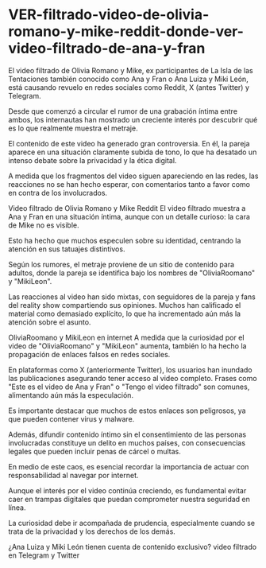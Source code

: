 # VER-filtrado-video-de-olivia-romano-y-mike-reddit-donde-ver-video-filtrado-de-ana-y-fran

El video filtrado de Olivia Romano y Mike, ex participantes de La Isla de las Tentaciones también conocido como Ana y Fran o Ana Luiza y Miki León, está causando revuelo en redes sociales como Reddit, X (antes Twitter) y Telegram.

Desde que comenzó a circular el rumor de una grabación íntima entre ambos, los internautas han mostrado un creciente interés por descubrir qué es lo que realmente muestra el metraje.

El contenido de este video ha generado gran controversia. En él, la pareja aparece en una situación claramente subida de tono, lo que ha desatado un intenso debate sobre la privacidad y la ética digital.

A medida que los fragmentos del video siguen apareciendo en las redes, las reacciones no se han hecho esperar, con comentarios tanto a favor como en contra de los involucrados.

Video filtrado de Olivia Romano y Mike Reddit
El video filtrado muestra a Ana y Fran en una situación íntima, aunque con un detalle curioso: la cara de Mike no es visible.

Esto ha hecho que muchos especulen sobre su identidad, centrando la atención en sus tatuajes distintivos.


Según los rumores, el metraje proviene de un sitio de contenido para adultos, donde la pareja se identifica bajo los nombres de "OliviaRoomano" y "MikiLeon".

Las reacciones al video han sido mixtas, con seguidores de la pareja y fans del reality show compartiendo sus opiniones. Muchos han calificado el material como demasiado explícito, lo que ha incrementado aún más la atención sobre el asunto.

OliviaRoomano y MikiLeon en internet
A medida que la curiosidad por el video de "OliviaRoomano" y "MikiLeon" aumenta, también lo ha hecho la propagación de enlaces falsos en redes sociales.

En plataformas como X (anteriormente Twitter), los usuarios han inundado las publicaciones asegurando tener acceso al video completo. Frases como "Este es el video de Ana y Fran" o "Tengo el video filtrado" son comunes, alimentando aún más la especulación.

Es importante destacar que muchos de estos enlaces son peligrosos, ya que pueden contener virus y malware.

Además, difundir contenido íntimo sin el consentimiento de las personas involucradas constituye un delito en muchos países, con consecuencias legales que pueden incluir penas de cárcel o multas.

En medio de este caos, es esencial recordar la importancia de actuar con responsabilidad al navegar por internet.

Aunque el interés por el video continúa creciendo, es fundamental evitar caer en trampas digitales que puedan comprometer nuestra seguridad en línea.

La curiosidad debe ir acompañada de prudencia, especialmente cuando se trata de la privacidad y los derechos de los demás.

¿Ana Luiza y Miki León tienen cuenta de contenido exclusivo? video filtrado en Telegram y Twitter
